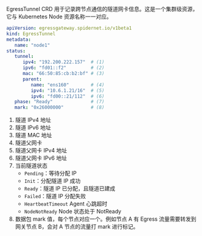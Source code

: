 EgressTunnel CRD 用于记录跨节点通信的隧道网卡信息。这是一个集群级资源，它与 Kubernetes Node 资源名称一一对应。

```yaml
apiVersion: egressgateway.spidernet.io/v1beta1
kind: EgressTunnel
metadata:
   name: "node1"
status:
   tunnel:
      ipv4: "192.200.222.157"  # (1)
      ipv6: "fd01::f2"         # (2)        
      mac: "66:50:85:cb:b2:bf" # (3)
      parent:
         name: "ens160"        # (4)
         ipv4: "10.6.1.21/16"  # (5)
         ipv6: "fd00::21/112"  # (6)
   phase: "Ready"              # (7)
   mark: "0x26000000"          # (8)
```

1. 隧道 IPv4 地址
2. 隧道 IPv6 地址
3. 隧道 MAC 地址
4. 隧道父网卡
5. 隧道父网卡 IPv4 地址
6. 隧道父网卡 IPv6 地址
7. 当前隧道状态
    - `Pending`：等待分配 IP
    - `Init`：分配隧道 IP 成功
    - `Ready`：隧道 IP 已分配，且隧道已建成
    - `Failed`：隧道 IP 分配失败
    - `HeartbeatTimeout` Agent 心跳超时
    - `NodeNotReady` Node 状态处于 NotReady
8. 数据包 mark 值，每个节点对应一个。例如节点 A 有 Egress 流量需要转发到网关节点 B，会对 A 节点的流量打 mark 进行标记。